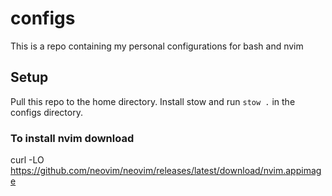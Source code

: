 # configs
This is a repo containing my personal configurations for bash and nvim

## Setup

Pull this repo to the home directory.
Install stow and run `stow .` in the configs directory.

### To install nvim download
curl -LO https://github.com/neovim/neovim/releases/latest/download/nvim.appimage
